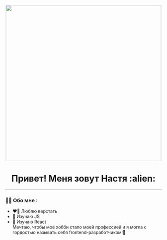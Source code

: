 
<div id='header' align='center'>
  <img src="https://media.giphy.com/media/137EaR4vAOCn1S/giphy.gif" width="500"/>
</div>
<h1 align='center'> Привет! Меня зовут Настя :alien:</h1>
 
---

### :woman_technologist: Обо мне :
- :heart_on_fire: Люблю верстать 
- :speak_no_evil: Изучаю JS 
- :see_no_evil: Изучаю React    
Мечтаю, чтобы моё хобби стало моей профессией и я могла с гордостью называть себя frontend-разработчиком!💪



